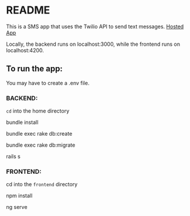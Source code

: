 # README

This is a SMS app that uses the Twilio API to send text messages. 
[Hosted App](https://mysmsapp-410618.uk.r.appspot.com/)

Locally, the backend runs on localhost:3000, while the frontend runs on localhost:4200.

## To run the app:
You may have to create a .env file.

### BACKEND:

`cd` into the home directory

bundle install

bundle exec rake db:create

bundle exec rake db:migrate

rails s

### FRONTEND:

cd into the `frontend` directory

npm install

ng serve
